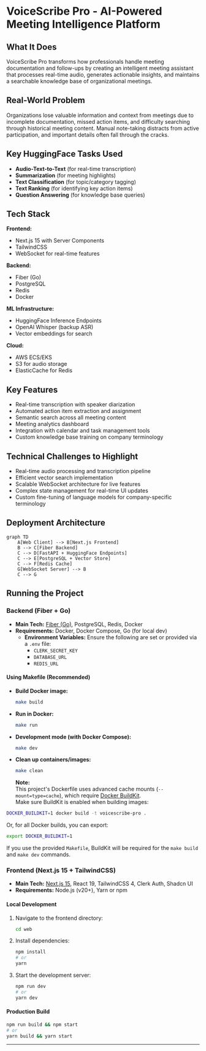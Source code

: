 # VoiceScribe Pro - AI-Powered Meeting Intelligence Platform

## What It Does
VoiceScribe Pro transforms how professionals handle meeting documentation and follow-ups by creating an intelligent meeting assistant that processes real-time audio, generates actionable insights, and maintains a searchable knowledge base of organizational meetings.

## Real-World Problem
Organizations lose valuable information and context from meetings due to incomplete documentation, missed action items, and difficulty searching through historical meeting content. Manual note-taking distracts from active participation, and important details often fall through the cracks.

## Key HuggingFace Tasks Used
- **Audio-Text-to-Text** (for real-time transcription)
- **Summarization** (for meeting highlights)
- **Text Classification** (for topic/category tagging)
- **Text Ranking** (for identifying key action items)
- **Question Answering** (for knowledge base queries)

## Tech Stack
**Frontend:**
- Next.js 15 with Server Components
- TailwindCSS
- WebSocket for real-time features

**Backend:**
- Fiber (Go)
- PostgreSQL 
- Redis 
- Docker

**ML Infrastructure:**
- HuggingFace Inference Endpoints
- OpenAI Whisper (backup ASR)
- Vector embeddings for search

**Cloud:**
- AWS ECS/EKS
- S3 for audio storage
- ElasticCache for Redis

## Key Features
- Real-time transcription with speaker diarization
- Automated action item extraction and assignment
- Semantic search across all meeting content
- Meeting analytics dashboard
- Integration with calendar and task management tools
- Custom knowledge base training on company terminology

## Technical Challenges to Highlight
- Real-time audio processing and transcription pipeline
- Efficient vector search implementation 
- Scalable WebSocket architecture for live features
- Complex state management for real-time UI updates
- Custom fine-tuning of language models for company-specific terminology


## Deployment Architecture
```mermaid
graph TD
    A[Web Client] --> B[Next.js Frontend]
    B --> C[Fiber Backend]
    C --> D[FastAPI + HuggingFace Endpoints]
    C --> E[PostgreSQL + Vector Store]
    C --> F[Redis Cache]
    G[WebSocket Server] --> B
    C --> G
```

## Running the Project

### Backend (Fiber + Go)
- **Main Tech:** [Fiber (Go)](https://gofiber.io/), PostgreSQL, Redis, Docker
- **Requirements:** Docker, Docker Compose, Go (for local dev)
  - **Environment Variables:** Ensure the following are set or provided via a `.env` file:
    - `CLERK_SECRET_KEY`
    - `DATABASE_URL`
    - `REDIS_URL`

#### Using Makefile (Recommended)
- **Build Docker image:**
  ```sh
  make build
  ```
- **Run in Docker:**
  ```sh
  make run
  ```
- **Development mode (with Docker Compose):**
  ```sh
  make dev
  ```
- **Clean up containers/images:**
  ```sh
  make clean
  ```
  **Note:**  
This project's Dockerfile uses advanced cache mounts (`--mount=type=cache`), which require [Docker BuildKit](https://docs.docker.com/build/buildkit/).  
Make sure BuildKit is enabled when building images:

```sh
DOCKER_BUILDKIT=1 docker build -t voicescribe-pro .
```

Or, for all Docker builds, you can export:

```sh
export DOCKER_BUILDKIT=1
```

If you use the provided `Makefile`, BuildKit will be required for the `make build` and `make dev` commands.

### Frontend (Next.js 15 + TailwindCSS)
- **Main Tech:** [Next.js 15](https://nextjs.org/), React 19, TailwindCSS 4, Clerk Auth, Shadcn UI
- **Requirements:** Node.js (v20+), Yarn or npm

#### Local Development
1. Navigate to the frontend directory:
   ```sh
   cd web
   ```
2. Install dependencies:
   ```sh
   npm install
   # or
   yarn
   ```
3. Start the development server:
   ```sh
   npm run dev
   # or
   yarn dev
   ```

#### Production Build
```sh
npm run build && npm start
# or
yarn build && yarn start
```



---

